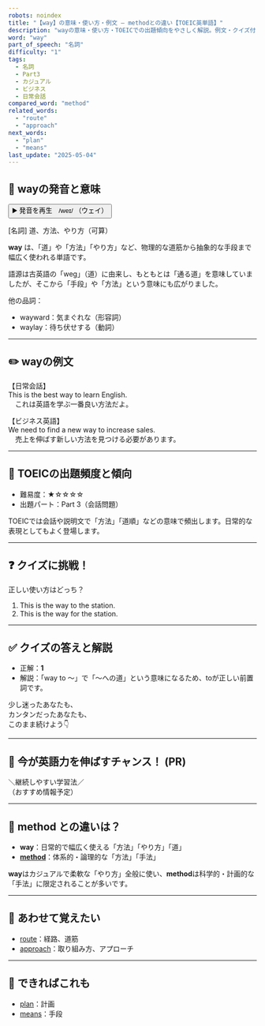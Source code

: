 ```yaml
---
robots: noindex
title: "【way】の意味・使い方・例文 ― methodとの違い【TOEIC英単語】"
description: "wayの意味・使い方・TOEICでの出題傾向をやさしく解説。例文・クイズ付きでmethodとの違いもわかりやすく学べます。"
word: "way"
part_of_speech: "名詞"
difficulty: "1"
tags:
  - 名詞
  - Part3
  - カジュアル
  - ビジネス
  - 日常会話
compared_word: "method"
related_words:
  - "route"
  - "approach"
next_words:
  - "plan"
  - "means"
last_update: "2025-05-04"
---
```


## 🔰 wayの発音と意味

<button class="play-audio" onclick="playTTS('way')">
  <span class="play-audio-main">
    ▶️ 発音を再生　/weɪ/
  </span>
  <span class="play-audio-sub">
    （ウェイ）
  </span>
</button>

[名詞] 道、方法、やり方（可算）

**way** は、「道」や「方法」「やり方」など、物理的な道筋から抽象的な手段まで幅広く使われる単語です。

語源は古英語の「weg」（道）に由来し、もともとは「通る道」を意味していましたが、そこから「手段」や「方法」という意味にも広がりました。

他の品詞：  
- wayward：気まぐれな（形容詞）
- waylay：待ち伏せする（動詞）

---

## ✏️ wayの例文

【日常会話】  
This is the best way to learn English.  
　これは英語を学ぶ一番良い方法だよ。

【ビジネス英語】  
We need to find a new way to increase sales.  
　売上を伸ばす新しい方法を見つける必要があります。

---

## 🎯 TOEICの出題頻度と傾向

- 難易度：★☆☆☆☆
- 出題パート：Part 3（会話問題）

TOEICでは会話や説明文で「方法」「道順」などの意味で頻出します。日常的な表現としてもよく登場します。

---

## ❓ クイズに挑戦！

正しい使い方はどっち？

1. This is the way to the station.  
2. This is the way for the station.

---

## ✅ クイズの答えと解説

- 正解：**1**
- 解説：「way to ～」で「～への道」という意味になるため、toが正しい前置詞です。

少し迷ったあなたも、  
カンタンだったあなたも、  
このまま続けよう👇️

---

## 🚀 今が英語力を伸ばすチャンス！ (PR)

<div class="info-center">
＼継続しやすい学習法／<br>  
（おすすめ情報予定）
</div>

---

## 🤔  method との違いは？

- **way**：日常的で幅広く使える「方法」「やり方」「道」
- **[method](/word/method)**：体系的・論理的な「方法」「手法」

**way**はカジュアルで柔軟な「やり方」全般に使い、**method**は科学的・計画的な「手法」に限定されることが多いです。

---

## 🧩 あわせて覚えたい

- [route](/word/route)：経路、道筋
- [approach](/word/approach)：取り組み方、アプローチ

---

## 📖 できればこれも

- [plan](/word/plan)：計画
- [means](/word/means)：手段

<!-- cvid: aid00_bid09 -->
